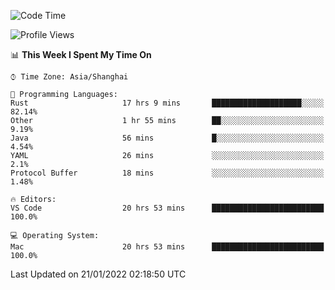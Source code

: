 <!--START_SECTION:waka-->
![Code Time](http://img.shields.io/badge/Code%20Time-937%20hrs%2035%20mins-blue)

![Profile Views](http://img.shields.io/badge/Profile%20Views-5-blue)

📊 **This Week I Spent My Time On** 

```text
⌚︎ Time Zone: Asia/Shanghai

💬 Programming Languages: 
Rust                     17 hrs 9 mins       ████████████████████░░░░░   82.14% 
Other                    1 hr 55 mins        ██░░░░░░░░░░░░░░░░░░░░░░░   9.19% 
Java                     56 mins             █░░░░░░░░░░░░░░░░░░░░░░░░   4.54% 
YAML                     26 mins             ░░░░░░░░░░░░░░░░░░░░░░░░░   2.1% 
Protocol Buffer          18 mins             ░░░░░░░░░░░░░░░░░░░░░░░░░   1.48%

🔥 Editors: 
VS Code                  20 hrs 53 mins      █████████████████████████   100.0%

💻 Operating System: 
Mac                      20 hrs 53 mins      █████████████████████████   100.0%

```


 Last Updated on 21/01/2022 02:18:50 UTC
<!--END_SECTION:waka-->
